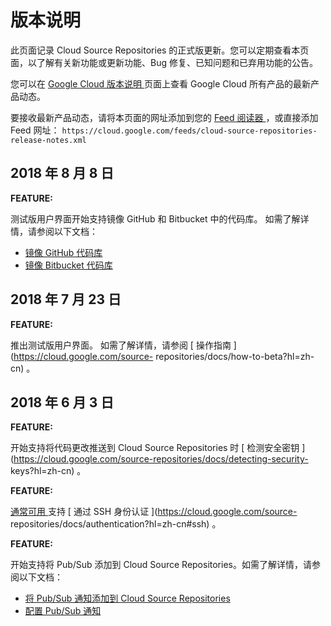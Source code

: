 #  版本说明

此页面记录 Cloud Source Repositories 的正式版更新。您可以定期查看本页面，以了解有关新功能或更新功能、Bug
修复、已知问题和已弃用功能的公告。

您可以在 [ Google Cloud 版本说明 ](https://cloud.google.com/release-notes?hl=zh-cn)
页面上查看 Google Cloud 所有产品的最新产品动态。

要接收最新产品动态，请将本页面的网址添加到您的 [ Feed 阅读器
](https://wikipedia.org/wiki/Comparison_of_feed_aggregators) ，或直接添加 Feed 网址： `
https://cloud.google.com/feeds/cloud-source-repositories-release-notes.xml `

##  2018 年 8 月 8 日

**FEATURE:**

测试版用户界面开始支持镜像 GitHub 和 Bitbucket 中的代码库。 如需了解详情，请参阅以下文档：

  * [ 镜像 GitHub 代码库 ](https://cloud.google.com/source-repositories/docs/mirroring-a-github-repository?hl=zh-cn)
  * [ 镜像 Bitbucket 代码库 ](https://cloud.google.com/source-repositories/docs/mirroring-a-bitbucket-repository?hl=zh-cn)

##  2018 年 7 月 23 日

**FEATURE:**

推出测试版用户界面。 如需了解详情，请参阅 [ 操作指南 ](https://cloud.google.com/source-
repositories/docs/how-to-beta?hl=zh-cn) 。

##  2018 年 6 月 3 日

**FEATURE:**

开始支持将代码更改推送到 Cloud Source Repositories 时 [ 检测安全密钥
](https://cloud.google.com/source-repositories/docs/detecting-security-
keys?hl=zh-cn) 。

**FEATURE:**

[ 通常可用 ](https://cloud.google.com/products?hl=zh-cn#product-launch-stages) 支持
[ 通过 SSH 身份认证 ](https://cloud.google.com/source-
repositories/docs/authentication?hl=zh-cn#ssh) 。

**FEATURE:**

开始支持将 Pub/Sub 添加到 Cloud Source Repositories。如需了解详情，请参阅以下文档：

  * [ 将 Pub/Sub 通知添加到 Cloud Source Repositories ](https://cloud.google.com/source-repositories/docs/quickstart-adding-pubsub-notifications?hl=zh-cn)
  * [ 配置 Pub/Sub 通知 ](https://cloud.google.com/source-repositories/docs/configuring-notifications?hl=zh-cn)

